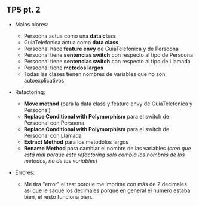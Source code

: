 ## TP5 pt. 2

- Malos olores:

  - Persoona actua como una **data class**
  - GuiaTelefonica actua como **data class**
  - Persoonal hace **feature envy** de GuiaTelefonica y de Persoona
  - Persoonal tiene **sentencias switch** con respecto al tipo de Persoona
  - Persoonal tiene **sentencias switch** con respecto al tipo de Llamada
  - Persoonal tiene **metodos largos**
  - Todas las clases tienen nombres de variables que no son autoexplicativos

- Refactoring:

  - **Move method** (para la data class y feature envy de GuiaTelefonica y Persoonal)
  - **Replace Conditional with Polymorphism** para el switch de Persoonal con Persoona
  - **Replace Conditional with Polymorphism** para el switch de Persoonal con Llamada
  - **Extract Method** para los metodolos largos
  - **Rename Method** para cambiar el nombre de las variables (_creo que está mal porque este refactoring solo cambia los nombres de los metodos, no de las variables_)

- Errores:
  - Me tira "error" el test porque me imprime con más de 2 decimales asi que le saque los decimales porque en general el numero estaba bien, el resto funciona bien.
